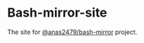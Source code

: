 # Bash-mirror-site
 The site for [@anas2479/bash-mirror](https://github.com/anas2479/bash-mirror) project.
